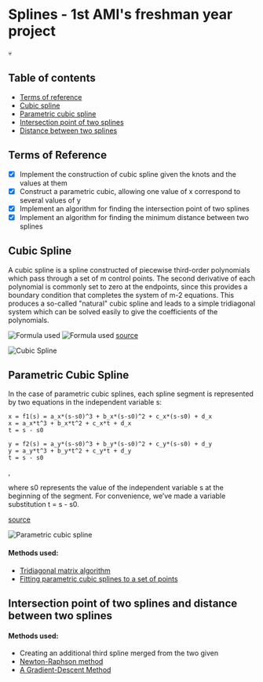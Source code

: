 # Splines - 1st AMI's freshman year project 
:skull:
## Table of contents
* [Terms of reference](#terms-of-reference)
* [Cubic spline](#cubic-spline)
* [Parametric cubic spline](#parametric-cubic-spline)
* [Intersection point of two splines](#intersection-point-of-two-splines)
* [Distance between two splines](#distance-between-two-splines)

## Terms of Reference
 
- [x] Implement the construction of cubic spline given the knots and the values at them
- [x] Construct a parametric cubic, allowing one value of x correspond to several values of y
- [x] Implement an algorithm for finding the intersection point of two splines
- [x] Implement an algorithm for finding the minimum distance between two splines

## Cubic Spline
A cubic spline is a spline constructed of piecewise third-order polynomials which pass through a set of m control points. The second derivative of each polynomial is commonly set to zero at the endpoints, since this provides a boundary condition that completes the system of m-2 equations. This produces a so-called "natural" cubic spline and leads to a simple tridiagonal system which can be solved easily to give the coefficients of the polynomials.

![Formula used](https://i.imgur.com/0lU4qyO.png)
![Formula used](https://i.imgur.com/8lzXqOJ.png)
[source](http://statistica.ru/branches-maths/interpolyatsiya-splaynami-teor-osnovy/)


![Cubic Spline](https://blogs.sas.com/content/iml/files/2020/05/cubicInterp1.png)
	
## Parametric Cubic Spline
In the case of parametric cubic
splines, each spline segment is represented by two equations in the independent variable s:
```
x = f1(s) = a_x*(s-s0)^3 + b_x*(s-s0)^2 + c_x*(s-s0) + d_x
x = a_x*t^3 + b_x*t^2 + c_x*t + d_x
t = s - s0

y = f2(s) = a_y*(s-s0)^3 + b_y*(s-s0)^2 + c_y*(s-s0) + d_y
y = a_y*t^3 + b_y*t^2 + c_y*t + d_y
t = s - s0
```
, 

where s0 represents the value of the independent variable s at the beginning of the segment. For convenience,
we’ve made a variable substitution t = s - s0.

[source](https://www.physicsforums.com/attachments/parametric-spline-tutorialv2-pdf.12898/) 


![Parametric cubic spline](https://i.stack.imgur.com/7hbgQ.png)

#### Methods used:
* [Tridiagonal matrix algorithm](https://en.wikipedia.org/wiki/Tridiagonal_matrix_algorithm)
* [Fitting parametric cubic splines to a set of points](https://www.physicsforums.com/attachments/parametric-spline-tutorialv2-pdf.12898)

## Intersection point of two splines and distance between two splines

#### Methods used:
* Creating an additional third spline merged from the two given
* [Newton-Raphson method](https://en.wikipedia.org/wiki/Newton%27s_method)
* [A Gradient-Descent Method](https://hal.archives-ouvertes.fr/hal-03854553/file/annpr.pdf)
